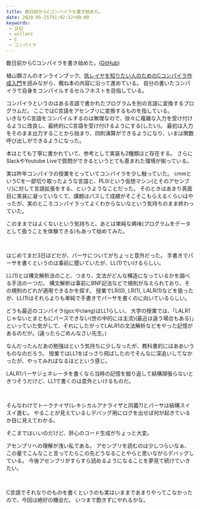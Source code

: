 ```yaml
---
title: 数日前からCコンパイラを書き始めた。
date: 2020-05-25T01:02:52+09:00
keywords:
 - 日記
 - willani
 - C
 - コンパイラ
---
```


数日前からCコンパイラを書き始めた。([GitHub](https://github.com/basd4g/willani))

植山類さんのオンラインブック、[低レイヤを知りたい人のためのCコンパイラ作成入門](https://www.sigbus.info/compilerbook)を読みながら、概ね本の内容に沿って進めている。
自分の書いたコンパイラで自身をコンパイルするセルフホストを目指している。

コンパイラというのはある言語で書かれたプログラムを別の言語に変換するプログラムだ。
ここではC言語をアセンブリに変換するものを指している。  
いきなりC言語をコンパイルするのは無理なので、徐々に複雑な入力を受け付けるように改良し、最終的にC言語を受け付けるようにする(したい)。
最初は入力をそのまま出力することから始まり、四則演算ができるようになり、いまは関数呼び出しができるようになった。

本はとても丁寧に書かれていて、参考として実装も2種類ほど存在する。
さらにSlackやYoutube Liveで質問ができるというとても恵まれた環境が揃っている。


実は昨年コンパイラの授業をとっていてコンパイラを少し触っていた。
cmmというCを一部切り取ったような言語と、PL0iという仮想マシン(とそのアセンブリ)に対して言語拡張をする、というようなことだった。
そのときはあまり真面目に実装に凝っていなくて、課題はパスして成績がそこそこもらえるくらいはやったが、実のところコンパイラってよくわからないなという気持ちのまま終わっていた。

このままではよくないという気持ちと、あとは単純な興味(プログラムをデータとして扱うことを体験できる)もあって始めてみた。

<br/>

はじめてまだ3日ほどだが、パーサについてがちょっと意外だった。
手書きでパーサを書くというのは事前に聞いていたが、LL(1)でいけるらしい。

LL(1)とは構文解析法のこと、つまり、文法がどんな構造になっているかを調べる手法の一つだ。
構文解析は事前にBNF記法などで規則が与えられており、その規則のどれが適用できるかを探す。
授業でLR(0), LR(1), LALR(1)などを扱ったが、LL(1)はそれらよりも単純で手書きでパーサを書くのに向いているらしい。

どうも最近のコンパイラ(gccやclang)はLL1らしい。
大学の授業では、「LALR1じゃないとまともにパースできない(世の中的には主流)(最近は違う場合もある)」といっていた気がして、それにしたがってLALR1の文法解析などをやった記憶があるのだが。(違ったらごめんなさい先生。)

なんだったんだあの勉強はという気持ちに少しなったが、教科書的にはああいうものなのだろう。
授業ではLL1をばっさり飛ばしたのでそんなに深追いしてなかったが、やってみればなるほどという感じ。

LALR1パーサジェネレータを書くなら当時の記憶を掘り返して結構頑張らないときつそうだけど、LL1で書くのは意外といけるものだ。

<br/>

そんなわけでトークナイザ(レキシカルアナライザと同義?)とパーサは結構スイスイ進む。
やることが見えているしデバッグ用にログを出せば何が起きているか目に見えてわかる。

そこまではいいのだけど、肝心のコード生成がちょっと大変。

アセンブリへの理解が浅い私である。
アセンブリを読むのは少しつらいなぁ、この量でこんなこと言ってたらこの先どうなることやらと思いながらデバッグしている。
今後アセンブリがすらすら読めるようになることを夢見て続けていきたい。

<br/>

C言語でそれなりのものを書くというのも実はいままであまりやってこなかったので、今回は絶好の機会だ。 
いつまで飽きずにやれるかな。

